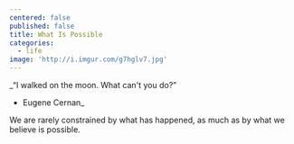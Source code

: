 ```yaml
---
centered: false
published: false
title: What Is Possible
categories:
  - life
image: 'http://i.imgur.com/g7hglv7.jpg'
---
```

_“I walked on the moon. What can't you do?”
- Eugene Cernan_

We are rarely constrained 
by what has happened,
as much as by 
what we believe 
is possible.
